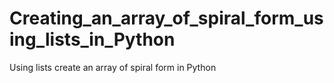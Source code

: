 # Creating_an_array_of_spiral_form_using_lists_in_Python
Using lists create an array of spiral form in Python
